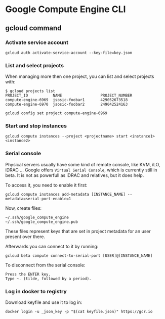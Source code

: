 # Google Compute Engine CLI 

## gcloud command

### Activate service account

```
gcloud auth activate-service-account --key-file=key.json
```

### List and select projects

When managing more then one project, you can list and select projects with:

```
$ gcloud projects list
PROJECT_ID           NAME                 PROJECT_NUMBER
compute-engine-6969  jsosic-foobar1       429052673518
compute-engine-6970  jsosic-foobar2       249042524163
```

```
gcloud config set project compute-engine-6969
```

### Start and stop instances

```
gcloud compute instances --project <projectname> start <instance1> <instance2>
```

### Serial console

Physical servers usually have some kind of remote console, like KVM, iLO,
iDRAC ... Google offers `Virtual Serial Console`, which is currently still
in beta. It is not as powerfull as iDRAC and relatives, but it does help.

To access it, you need to enable it first:

```
gcloud compute instances add-metadata [INSTANCE_NAME] --metadata=serial-port-enable=1
```

Now, create files:

```
~/.ssh/google_compute_engine
~/.ssh/google_compute_engine.pub
```
These files represent keys that are set in project metadata for an user present over there.


Afterwards you can connect to it by running:

```
gcloud beta compute connect-to-serial-port [USER]@[INSTANCE_NAME]
```

To disconnect from the serial console:

```
Press the ENTER key.
Type ~. (tilde, followed by a period).
```


### Log in docker to registry

Download keyfile and use it to log in:

```
docker login -u _json_key -p "$(cat keyfile.json)" https://gcr.io
```
